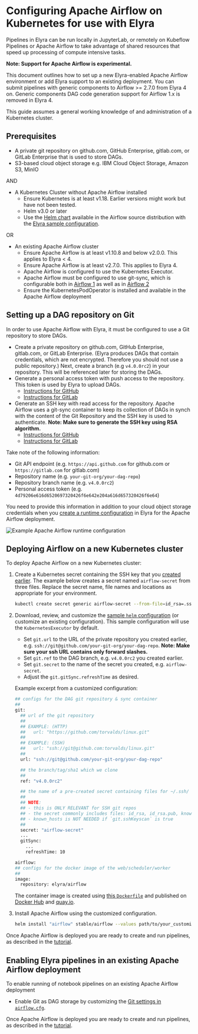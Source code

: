 <!--
{% comment %}
Copyright 2018-2025 Elyra Authors

Licensed under the Apache License, Version 2.0 (the "License");
you may not use this file except in compliance with the License.
You may obtain a copy of the License at

http://www.apache.org/licenses/LICENSE-2.0

Unless required by applicable law or agreed to in writing, software
distributed under the License is distributed on an "AS IS" BASIS,
WITHOUT WARRANTIES OR CONDITIONS OF ANY KIND, either express or implied.
See the License for the specific language governing permissions and
limitations under the License.
{% endcomment %}
-->


# Configuring Apache Airflow on Kubernetes for use with Elyra 

Pipelines in Elyra can be run locally in JupyterLab, or remotely on Kubeflow Pipelines or Apache Airflow to take advantage of shared resources that speed up processing of compute intensive tasks.

**Note: Support for Apache Airflow is experimental.**

This document outlines how to set up a new Elyra-enabled Apache Airflow environment or add Elyra support to an existing deployment.
You can submit pipelines with generic components to Airflow >= 2.7.0 from Elyra 4 on.
Generic components DAG code generation support for Airflow 1.x is removed in Elyra 4.
  
This guide assumes a general working knowledge of and administration of a Kubernetes cluster.

## Prerequisites
  
- A private git repository on github.com, GitHub Enterprise, gitlab.com, or GitLab Enterprise that is used to store DAGs.
- S3-based cloud object storage e.g. IBM Cloud Object Storage, Amazon S3, MinIO

AND  
  
- A Kubernetes Cluster without Apache Airflow installed
    - Ensure Kubernetes is at least v1.18. Earlier versions might work  but have not been tested.
    - Helm v3.0 or later
    - Use the [Helm chart](https://github.com/airflow-helm/charts/tree/v4.0.0rc2/charts/airflow) available in the Airflow source distribution with the [Elyra sample configuration](https://raw.githubusercontent.com/elyra-ai/elyra/v4.0.0rc2/etc/kubernetes/airflow/helm/values.yaml).
    
OR  
  
- An existing Apache Airflow cluster 
    - Ensure Apache Airflow is at least v1.10.8 and below v2.0.0. This applies to Elyra < 4.
    - Ensure Apache Airflow is at least v2.7.0. This applies to Elyra 4.
    - Apache Airflow is configured to use the Kubernetes Executor.
    - Apache Airflow must be configured to use git-sync, which is configurable both in [Airflow 1](https://airflow.apache.org/docs/apache-airflow/1.10.12/configurations-ref.html?highlight=git%20sync#git-repo) as well as in [Airflow 2](https://airflow.apache.org/docs/helm-chart/stable/parameters-ref.html#airflow) 
    - Ensure the KubernetesPodOperator is installed and available in the Apache Airflow deployment
    
## Setting up a DAG repository on Git

In order to use Apache Airflow with Elyra, it must be configured to use a Git repository to store DAGs.

- Create a private repository on github.com, GitHub Enterprise, gitlab.com, or GitLab Enterprise. (Elyra produces DAGs that contain credentials, which are not encrypted. Therefore you should not use a public repository.) Next, create a branch (e.g `v4.0.0rc2`) in your repository. This will be referenced later for storing the DAGs. 
- Generate a personal access token with push access to the repository. This token is used by Elyra to upload DAGs.
   - [Instructions for GitHub](https://docs.github.com/en/github/authenticating-to-github/creating-a-personal-access-token)
   - [Instructions for GitLab](https://docs.gitlab.com/ee/user/profile/personal_access_tokens.html)
- Generate an SSH key with read access for the repository. Apache Airflow uses a git-sync container to keep its collection of DAGs in synch with the content of the Git Repository and the SSH key is used to authenticate. **Note: Make sure to generate the SSH key using RSA algorithm.**  
   - [Instructions for GitHub](https://docs.github.com/en/github/authenticating-to-github/adding-a-new-ssh-key-to-your-github-account)
   - [Instructions for GitLab](https://docs.gitlab.com/ee/ssh/)

Take note of the following information:
 - Git API endpoint (e.g. `https://api.github.com` for github.com or `https://gitlab.com` for gitlab.com)
 - Repository name (e.g. `your-git-org/your-dag-repo`)
 - Repository branch name (e.g. `v4.0.0rc2`)
 - Personal access token (e.g. `4d79206e616d6520697320426f6e642e204a616d657320426f6e64`)

You need to provide this information in addition to your cloud object storage credentials when you [create a runtime configuration](../user_guide/runtime-conf) in Elyra for the Apache Airflow deployment.

![Example Apache Airflow runtime configuration](../images/recipes/configure-airflow-as-a-runtime/airflow-runtime-config-sample.png)

## Deploying Airflow on a new Kubernetes cluster
  
To deploy Apache Airflow on a new Kubernetes cluster:

1. Create a Kubernetes secret containing the SSH key that you [created earlier](#setting-up-a-dag-repository-on-github).
 The example below creates a secret named `airflow-secret` from three files. Replace the secret name, file names and locations as appropriate for your environment. 
     
   ```bash
   kubectl create secret generic airflow-secret --from-file=id_rsa=.ssh/id_rsa --from-file=known_hosts=.ssh/known_hosts --from-file=id_rsa.pub=.ssh/id_rsa.pub -n airflow
   ```
  
2. Download, review, and customize the [sample `helm` configuration](https://raw.githubusercontent.com/elyra-ai/elyra/v4.0.0rc2/etc/kubernetes/airflow/helm/values.yaml) (or customize an existing configuration). This sample configuration will use the `KubernetesExecutor` by default.
   - Set `git.url` to the URL of the private repository you created earlier, e.g. `ssh://git@github.com/your-git-org/your-dag-repo`. **Note: Make sure your ssh URL contains only forward slashes.**   
   - Set `git.ref` to the DAG branch, e.g. `v4.0.0rc2` you created earlier.
   - Set `git.secret` to the name of the secret you created, e.g. `airflow-secret`.
   - Adjust the `git.gitSync.refreshTime` as desired.

   Example excerpt from a customized configuration:

   ```bash
   ## configs for the DAG git repository & sync container
   ##
   git:
     ## url of the git repository
     ##
     ## EXAMPLE: (HTTP)
     ##   url: "https://github.com/torvalds/linux.git"
     ##
     ## EXAMPLE: (SSH)
     ##   url: "ssh://git@github.com:torvalds/linux.git"
     ##
     url: "ssh://git@github.com/your-git-org/your-dag-repo"

     ## the branch/tag/sha1 which we clone
     ##
     ref: "v4.0.0rc2"

     ## the name of a pre-created secret containing files for ~/.ssh/
     ##
     ## NOTE:
     ## - this is ONLY RELEVANT for SSH git repos
     ## - the secret commonly includes files: id_rsa, id_rsa.pub, known_hosts
     ## - known_hosts is NOT NEEDED if `git.sshKeyscan` is true
     ##
     secret: "airflow-secret"
     ...
     gitSync:
       ...
       refreshTime: 10
   ```

   ```bash
   airflow:
   ## configs for the docker image of the web/scheduler/worker
   ##
   image:
     repository: elyra/airflow
   ```    
  
   The container image is created using [this `Dockerfile`](https://github.com/elyra-ai/elyra/tree/v4.0.0rc2/etc/docker/airflow) and published on [Docker Hub](https://hub.docker.com/r/elyra/airflow) and [quay.io](https://quay.io/repository/elyra/airflow).

3. Install Apache Airflow using the customized configuration.
  
   ```bash
   helm install "airflow" stable/airflow --values path/to/your_customized_helm_values.yaml
   ```

Once Apache Airflow is deployed you are ready to create and run pipelines, as described in the [tutorial](../getting_started/tutorials).

## Enabling Elyra pipelines in an existing Apache Airflow deployment

To enable running of notebook pipelines on an existing Apache Airflow deployment  
- Enable Git as DAG storage by customizing the [Git settings in `airflow.cfg`](https://github.com/apache/airflow/blob/6416d898060706787861ff8ecbc4363152a35f45/airflow/config_templates/default_airflow.cfg#L913).

Once Apache Airflow is deployed you are ready to create and run pipelines, as described in the [tutorial](../getting_started/tutorials).
